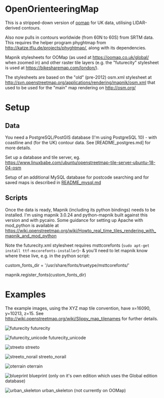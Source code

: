 OpenOrienteeringMap
=====

This is a stripped-down version of [oomap](https://github.com/oobrien/oomap) for UK data, utilising LIDAR-derived contours.

Also now pulls in contours worldwide (from 60N to 60S) from SRTM data.  This requires the helper program phyghtmap from http://katze.tfiu.de/projects/phyghtmap/, along with its dependencies.

Mapnik stylesheets for OOMap (as used at https://oomap.co.uk/global/ when zoomed in) and other raster tile layers (e.g. the "futurecity" stylesheet is used at https://bikesharemap.com/london/).

The stylesheets are based on the "old" (pre-2012) osm.xml stylesheet at http://svn.openstreetmap.org/applications/rendering/mapnik/osm.xml that used to be used for the "main" map rendering on http://osm.org/

Setup
===

Data
---

You need a PostgreSQL/PostGIS database (I'm using PostgreSQL 10) - with coastline and (for the UK) contour data.  See [README_postgres.md] for more details.

Set up a database and tile server, eg. https://www.linuxbabe.com/ubuntu/openstreetmap-tile-server-ubuntu-18-04-osm

Setup of an additional MySQL database for postcode searching and for saved maps is described in [README_mysql.md](README_mysql.md)

Scripts
---

Once the data is ready, Mapnik (including its python bindings) needs to be installed. I'm using mapnik 3.0.24 and python-mapnik built against this version and with pycairo.  Some guidance for setting up Apache with mod_python is available at https://wiki.openstreetmap.org/wiki/Howto_real_time_tiles_rendering_with_mapnik_and_mod_python

Note the futurecity.xml stylesheet requires msttcorefonts  (```sudo apt-get install ttf-mscorefonts-installer```)- & you'll need to let mapnik know where these live, e.g. in the python script:

custom_fonts_dir = '/usr/share/fonts/truetype/msttcorefonts/'

mapnik.register_fonts(custom_fonts_dir)

Examples
===

The example images, using the XYZ map tile convention, have x=16090, y=10213, z=15. See http://wiki.openstreetmap.org/wiki/Slippy_map_tilenames for further details.

![futurecity](https://raw.github.com/oobrien/oomap/master/examples/futurecity_z15.png "futurecity") futurecity

![futurecity_unicode](https://raw.github.com/oobrien/oomap/master/examples/futurecity_unicode_z15.png "futurecity_unicode") futurecity_unicode

![streeto](https://raw.github.com/oobrien/oomap/master/examples/streeto_z15.png "streeto") streeto

![streeto_norail](https://raw.github.com/oobrien/oomap/master/examples/streeto_norail_z15.png "streeto_norail") streeto_norail

![oterrain](https://raw.github.com/oobrien/oomap/master/examples/oterrain_z15.png "oterrain") oterrain

![blueprint](https://raw.github.com/oobrien/oomap/master/examples/blueprint_z15.png "blueprint") blueprint (only on it's own edition which uses the Global edition database)

![urban_skeleton](https://raw.github.com/oobrien/oomap/master/examples/urban_skeleton_z15.png "urban_skeleton") urban_skeleton (not currently on OOMap)
